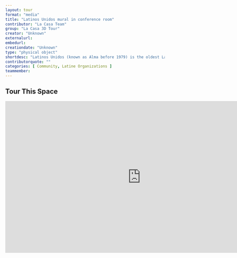 ```yaml
---
layout: tour
format: "media"
title: "Latinos Unidos mural in conference room"
contributor: "La Casa Team"
group: "La Casa 3D Tour"
creator: "Unknown"
externalurl: 
embedurl: 
creationdate: "Unknown"
type: "physical object"
shortdesc: "Latinos Unidos (known as Alma before 1979) is the oldest Latine organization on campus."
contributorquote: ""
categories: [ Community, Latine Organizations ]
teammember: 
---
```


## Tour This Space

<iframe width="853" height="480" src="https://my.matterport.com/show/?m=gv4FA5FjbQf&ss=91&sr=.5%2C1.25&tag=zs8MJ2WlkCq&pin-pos=15.85%2C.91%2C-6.02" frameborder="0" allowfullscreen allow="xr-spatial-tracking"></iframe>
